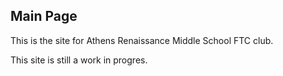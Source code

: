 ## Main Page

This is the site for Athens Renaissance Middle School FTC club.

This site is still a work in progres.
